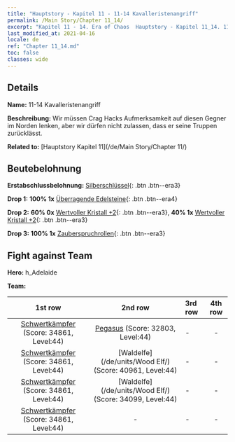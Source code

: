 ```yaml
---
title: "Hauptstory - Kapitel 11 - 11-14 Kavalleristenangriff"
permalink: /Main Story/Chapter 11_14/
excerpt: "Kapitel 11 - 14. Era of Chaos  Hauptstory - Kapitel 11_14. 11-14 Kavalleristenangriff"
last_modified_at: 2021-04-16
locale: de
ref: "Chapter 11_14.md"
toc: false
classes: wide
---
```


## Details

 **Name:** 11-14 Kavalleristenangriff

 **Beschreibung:** Wir müssen Crag Hacks Aufmerksamkeit auf diesen Gegner im Norden lenken, aber wir dürfen nicht zulassen, dass er seine Truppen zurücklässt.

 **Related to:** [Hauptstory Kapitel 11](/de/Main Story/Chapter 11/)

## Beutebelohnung

 **Erstabschlussbelohnung:** [Silberschlüssel](/de/Items/con_693/){: .btn .btn--era3}

 **Drop 1:** **100% 1x** [Überragende Edelsteine](/de/Items/mat_37/){: .btn .btn--era4}

 **Drop 2:** **60% 0x** [Wertvoller Kristall +2](/de/Items/mat_31/){: .btn .btn--era3}, **40% 1x** [Wertvoller Kristall +2](/de/Items/mat_31/){: .btn .btn--era3}

 **Drop 3:** **100% 1x** [Zauberspruchrollen](/de/Items/con_694/){: .btn .btn--era3}


## Fight against Team
 **Hero:** h_Adelaide

 **Team:**


  | 1st row | 2nd row | 3rd row | 4th row |
  |:----:|:----:|:----|:----:|
  | [Schwertkämpfer](/de/units/Swordsman/) (Score: 34861, Level:44)  | [Pegasus](/de/units/Pegasus/) (Score: 32803, Level:44)  | - | - |
  | [Schwertkämpfer](/de/units/Swordsman/) (Score: 34861, Level:44)  | [Waldelfe](/de/units/Wood Elf/) (Score: 40961, Level:44)  | - | - |
  | [Schwertkämpfer](/de/units/Swordsman/) (Score: 34861, Level:44)  | [Waldelfe](/de/units/Wood Elf/) (Score: 34099, Level:44)  | - | - |
  | [Schwertkämpfer](/de/units/Swordsman/) (Score: 34861, Level:44)  | - | - | - |


